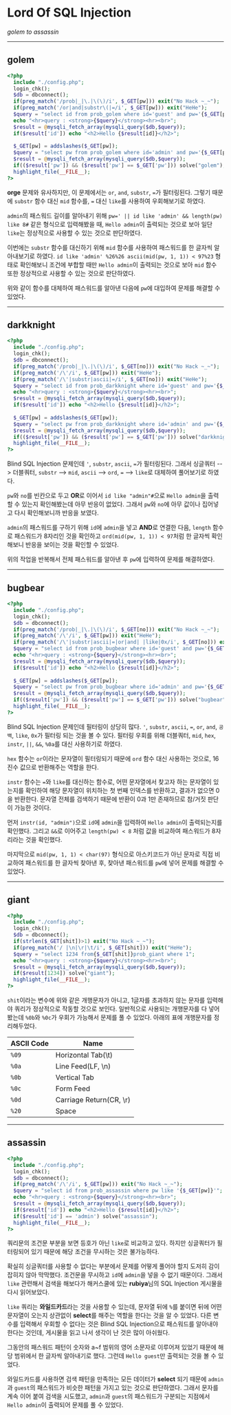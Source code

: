 # Lord Of SQL Injection
*golem to assassin*

---
## golem
```php
<?php 
  include "./config.php"; 
  login_chk(); 
  $db = dbconnect(); 
  if(preg_match('/prob|_|\.|\(\)/i', $_GET[pw])) exit("No Hack ~_~"); 
  if(preg_match('/or|and|substr\(|=/i', $_GET[pw])) exit("HeHe"); 
  $query = "select id from prob_golem where id='guest' and pw='{$_GET[pw]}'"; 
  echo "<hr>query : <strong>{$query}</strong><hr><br>"; 
  $result = @mysqli_fetch_array(mysqli_query($db,$query)); 
  if($result['id']) echo "<h2>Hello {$result[id]}</h2>"; 
   
  $_GET[pw] = addslashes($_GET[pw]); 
  $query = "select pw from prob_golem where id='admin' and pw='{$_GET[pw]}'"; 
  $result = @mysqli_fetch_array(mysqli_query($db,$query)); 
  if(($result['pw']) && ($result['pw'] == $_GET['pw'])) solve("golem"); 
  highlight_file(__FILE__); 
?>
```
**orge** 문제와 유사하지만, 이 문제에서는 `or`, `and`, `substr`, `=`가 필터링된다. 그렇기 때문에 `substr` 함수 대신 `mid` 함수를, `=` 대신 `like`를 사용하여 우회해보기로 하였다.

`admin`의 패스워드 길이를 알아내기 위해 `pw=' || id like 'admin' && length(pw) like 8#` 같은 형식으로 입력해봤을 때, `Hello admin`이 출력되는 것으로 보아 일단 `like`는 정상적으로 사용할 수 있는 것으로 판단하였다.

이번에는 `substr` 함수를 대신하기 위해 `mid` 함수를 사용하여 패스워드를 한 글자씩 알아내보기로 하였다. `id like 'admin' %26%26 ascii(mid(pw, 1, 1)) < 97%23` 형태로 확인해보니 조건에 부합할 때만 `Hello admin`이 출력되는 것으로 보아 `mid` 함수 또한 정상적으로 사용할 수 있는 것으로 판단하였다.

위와 같이 함수를 대체하여 패스워드를 알아낸 다음에 `pw`에 대입하여 문제를 해결할 수 있었다.


---
## darkknight
```php
<?php 
  include "./config.php"; 
  login_chk(); 
  $db = dbconnect(); 
  if(preg_match('/prob|_|\.|\(\)/i', $_GET[no])) exit("No Hack ~_~"); 
  if(preg_match('/\'/i', $_GET[pw])) exit("HeHe"); 
  if(preg_match('/\'|substr|ascii|=/i', $_GET[no])) exit("HeHe"); 
  $query = "select id from prob_darkknight where id='guest' and pw='{$_GET[pw]}' and no={$_GET[no]}"; 
  echo "<hr>query : <strong>{$query}</strong><hr><br>"; 
  $result = @mysqli_fetch_array(mysqli_query($db,$query)); 
  if($result['id']) echo "<h2>Hello {$result[id]}</h2>"; 
   
  $_GET[pw] = addslashes($_GET[pw]); 
  $query = "select pw from prob_darkknight where id='admin' and pw='{$_GET[pw]}'"; 
  $result = @mysqli_fetch_array(mysqli_query($db,$query)); 
  if(($result['pw']) && ($result['pw'] == $_GET['pw'])) solve("darkknight"); 
  highlight_file(__FILE__); 
?>
```
Blind SQL Injection 문제인데 `'`, `substr`, `ascii`, `=`가 필터링된다. 그래서 싱글쿼터 --> 더블쿼터, `substr` --> `mid`, `ascii` --> `ord`, `=` --> `like`로 대체하여 풀어보기로 하였다.

`pw`와 `no`를 빈칸으로 두고 **OR**로 이어서 `id like "admin"#`으로 `Hello admin`을 출력할 수 있는지 확인해봤는데 아무 반응이 없었다. 그래서 `pw`와 `no`에 아무 값이나 집어넣고 다시 확인해보니까 반응을 보였다.

`admin`의 패스워드를 구하기 위해 `id`에 `admin`을 넣고 **AND**로 연결한 다음, `length` 함수로 패스워드가 8자리인 것을 확인하고 `ord(mid(pw, 1, 1)) < 97`처럼 한 글자씩 확인해보니 반응을 보이는 것을 확인할 수 있었다.

위의 작업을 반복해서 전체 패스워드를 알아낸 후 `pw`에 입력하여 문제를 해결하였다.


---
## bugbear
```php
<?php 
  include "./config.php"; 
  login_chk(); 
  $db = dbconnect(); 
  if(preg_match('/prob|_|\.|\(\)/i', $_GET[no])) exit("No Hack ~_~"); 
  if(preg_match('/\'/i', $_GET[pw])) exit("HeHe"); 
  if(preg_match('/\'|substr|ascii|=|or|and| |like|0x/i', $_GET[no])) exit("HeHe"); 
  $query = "select id from prob_bugbear where id='guest' and pw='{$_GET[pw]}' and no={$_GET[no]}"; 
  echo "<hr>query : <strong>{$query}</strong><hr><br>"; 
  $result = @mysqli_fetch_array(mysqli_query($db,$query)); 
  if($result['id']) echo "<h2>Hello {$result[id]}</h2>"; 
   
  $_GET[pw] = addslashes($_GET[pw]); 
  $query = "select pw from prob_bugbear where id='admin' and pw='{$_GET[pw]}'"; 
  $result = @mysqli_fetch_array(mysqli_query($db,$query)); 
  if(($result['pw']) && ($result['pw'] == $_GET['pw'])) solve("bugbear"); 
  highlight_file(__FILE__); 
?>
```
Blind SQL Injection 문제인데 필터링이 상당히 많다. `'`, `substr`, `ascii`, `=`, `or`, `and`, `공백`, `like`, `0x`가 필터링 되는 것을 볼 수 있다. 필터링 우회를 위해 더블쿼터, `mid`, `hex`, `instr`, `||`, `&&`, `%0a`를 대신 사용하기로 하였다.

`hex` 함수는 `or`이라는 문자열이 필터링되기 때문에 `ord` 함수 대신 사용하는 것으로, 16진수 값으로 반환해주는 역할을 한다.

`instr` 함수는 `=`와 `like`를 대신하는 함수로, 어떤 문자열에서 찾고자 하는 문자열이 있는지를 확인하여 해당 문자열이 위치하는 첫 번째 인덱스를 반환하고, 결과가 없으면 0을 반환한다. 문자열 전체를 검색하기 때문에 반환이 0과 1만 존재하므로 참/거짓 판단이 가능한 것이다.

먼저 `instr(id, "admin")`으로 `id`에 `admin`을 입력하여 `Hello admin`이 출력되는지를 확인했다. 그리고 `&&`로 이어주고 `length(pw) < 8` 처럼 값을 비교하여 패스워드가 8자리라는 것을 확인했다.

마지막으로 `mid(pw, 1, 1) < char(97)` 형식으로 아스키코드가 아닌 문자로 직접 비교하여 패스워드를 한 글자씩 찾아낸 후, 찾아낸 패스워드를 `pw`에 넣어 문제를 해결할 수 있었다.


---
## giant
```php
<?php 
  include "./config.php"; 
  login_chk(); 
  $db = dbconnect(); 
  if(strlen($_GET[shit])>1) exit("No Hack ~_~"); 
  if(preg_match('/ |\n|\r|\t/i', $_GET[shit])) exit("HeHe"); 
  $query = "select 1234 from{$_GET[shit]}prob_giant where 1"; 
  echo "<hr>query : <strong>{$query}</strong><hr><br>"; 
  $result = @mysqli_fetch_array(mysqli_query($db,$query)); 
  if($result[1234]) solve("giant"); 
  highlight_file(__FILE__); 
?>
```
`shit`이라는 변수에 위와 같은 개행문자가 아니고, 1글자를 초과하지 않는 문자를 입력해야 쿼리가 정상적으로 작동할 것으로 보인다. 일반적으로 사용되는 개행문자를 다 넣어봤는데 `%0b`와 `%0c`가 우회가 가능해서 문제를 풀 수 있었다. 아래의 표에 개행문자를 정리해두었다.

| ASCII Code | Name |
| --- | --- |
| `%09` | Horizontal Tab(\t) |
| `%0a` | Line Feed(LF, \n) |
| `%0b` | Vertical Tab |
| `%0c` | Form Feed |
| `%0d` | Carriage Return(CR, \r) |
| `%20` | Space |


---
## assassin
```php
<?php 
  include "./config.php"; 
  login_chk(); 
  $db = dbconnect(); 
  if(preg_match('/\'/i', $_GET[pw])) exit("No Hack ~_~"); 
  $query = "select id from prob_assassin where pw like '{$_GET[pw]}'"; 
  echo "<hr>query : <strong>{$query}</strong><hr><br>"; 
  $result = @mysqli_fetch_array(mysqli_query($db,$query)); 
  if($result['id']) echo "<h2>Hello {$result[id]}</h2>"; 
  if($result['id'] == 'admin') solve("assassin"); 
  highlight_file(__FILE__); 
?>
```
쿼리문의 조건문 부분을 보면 등호가 아닌 `like`로 비교하고 있다. 하지만 싱글쿼터가 필터링되어 있기 때문에 해당 조건을 무시하는 것은 불가능하다.

확실히 싱글쿼터를 사용할 수 없다는 부분에서 문제를 어떻게 풀어야 할지 도저히 감이 잡히지 않아 막막했다. 조건문을 무시하고 `id`에 `admin`을 넣을 수 없기 때문이다. 그래서 `like` 관련해서 검색을 해보다가 해커스쿨에 있는 **rubiya**님의 SQL Injection 게시물을 다시 읽어보았다. 

`like` 쿼리는 **와일드카드**라는 것을 사용할 수 있는데, 문자열 뒤에 `%`를 붙이면 뒤에 어떤 문자열이 오는지 상관없이 **select**를 해주는 역할을 한다는 것을 알 수 있었다. 다른 변수를 입력해서 우회할 수 없다는 것은 Blind SQL Injection으로 패스워드를 알아내야 한다는 것인데, 게시물을 읽고 나서 생각이 난 것은 많이 아쉬웠다.

그동안의 패스워드 패턴이 숫자와 a~f 범위의 영어 소문자로 이루어져 있었기 때문에 해당 범위에서 한 글자씩 알아내기로 했다. 그런데 `Hello guest`만 출력되는 것을 볼 수 있었다.

와일드카드를 사용하면 검색 패턴을 만족하는 모든 데이터가 **select** 되기 때문에 `admin`과 `guest`의 패스워드가 비슷한 패턴을 가지고 있는 것으로 판단하였다. 그래서 문자를 계속 이어 붙여 검색을 시도했고, `admin`과 `guest`의 패스워드가 구분되는 지점에서 `Hello admin`이 출력되어 문제를 풀 수 있었다.